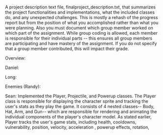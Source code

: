 A project description text file, finalproject_description.txt, that summarizes the project functionalities and implementations, what the included classes do, and any unexpected challenges. This is mostly a rehash of the progress report but from the position of what you accomplished rather than what you were planning. Also you must document which group member worked on which part of the assignment. While group coding is allowed, each member is responsible for their individual parts -- this ensures all group members are participating and have mastery of the assignment. If you do not specify that a group member contributed, this will impact their grade.

Overview:

Daniel:

Long:

Enemies (Randy): 

Sean: Implemented the Player, Projectile, and Powerup classes. The Player class is responsible for displaying the character sprite and tracking the user's stats as they play the game. It consists of 4 nested classes-- Body, Hat, Arm, and Gun-- which are responsible for rendering and animating the individual components of the player's character model. As stated earlier, Player tracks the user's game stats, including health, cooldowns, vulnerability, position, velocity, acceleration , powerup effects, rotation,       
